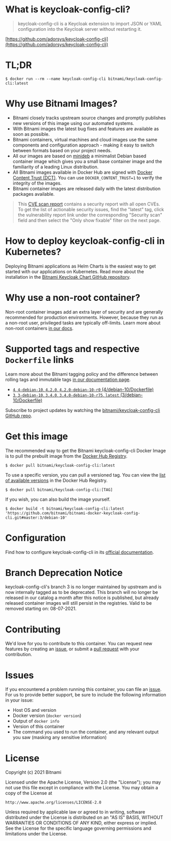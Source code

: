 # What is keycloak-config-cli?

> keycloak-config-cli is a Keycloak extension to import JSON or YAML configuration into the Keycloak server without restarting it.

[https://github.com/adorsys/keycloak-config-cli](https://github.com/adorsys/keycloak-config-cli)

# TL;DR

```console
$ docker run --rm --name keycloak-config-cli bitnami/keycloak-config-cli:latest
```

# Why use Bitnami Images?

* Bitnami closely tracks upstream source changes and promptly publishes new versions of this image using our automated systems.
* With Bitnami images the latest bug fixes and features are available as soon as possible.
* Bitnami containers, virtual machines and cloud images use the same components and configuration approach - making it easy to switch between formats based on your project needs.
* All our images are based on [minideb](https://github.com/bitnami/minideb) a minimalist Debian based container image which gives you a small base container image and the familiarity of a leading Linux distribution.
* All Bitnami images available in Docker Hub are signed with [Docker Content Trust (DCT)](https://docs.docker.com/engine/security/trust/content_trust/). You can use `DOCKER_CONTENT_TRUST=1` to verify the integrity of the images.
* Bitnami container images are released daily with the latest distribution packages available.

> This [CVE scan report](https://quay.io/repository/bitnami/keycloak-config-cli?tab=tags) contains a security report with all open CVEs. To get the list of actionable security issues, find the "latest" tag, click the vulnerability report link under the corresponding "Security scan" field and then select the "Only show fixable" filter on the next page.

# How to deploy keycloak-config-cli in Kubernetes?

Deploying Bitnami applications as Helm Charts is the easiest way to get started with our applications on Kubernetes. Read more about the installation in the [Bitnami Keycloak Chart GitHub repository](https://github.com/bitnami/charts/tree/master/bitnami/keycloak).

# Why use a non-root container?

Non-root container images add an extra layer of security and are generally recommended for production environments. However, because they run as a non-root user, privileged tasks are typically off-limits. Learn more about non-root containers [in our docs](https://docs.bitnami.com/tutorials/work-with-non-root-containers/).

# Supported tags and respective `Dockerfile` links

Learn more about the Bitnami tagging policy and the difference between rolling tags and immutable tags [in our documentation page](https://docs.bitnami.com/tutorials/understand-rolling-tags-containers/).


* [`4`, `4-debian-10`, `4.2.0`, `4.2.0-debian-10-r0` (4/debian-10/Dockerfile)](https://github.com/bitnami/bitnami-docker-keycloak-config-cli/blob/4.2.0-debian-10-r0/4/debian-10/Dockerfile)
* [`3`, `3-debian-10`, `3.4.0`, `3.4.0-debian-10-r75`, `latest` (3/debian-10/Dockerfile)](https://github.com/bitnami/bitnami-docker-keycloak-config-cli/blob/3.4.0-debian-10-r75/3/debian-10/Dockerfile)

Subscribe to project updates by watching the [bitnami/keycloak-config-cli GitHub repo](https://github.com/bitnami/bitnami-docker-keycloak-config-cli).

# Get this image

The recommended way to get the Bitnami keycloak-config-cli Docker Image is to pull the prebuilt image from the [Docker Hub Registry](https://hub.docker.com/r/bitnami/keycloak-config-cli).

```console
$ docker pull bitnami/keycloak-config-cli:latest
```

To use a specific version, you can pull a versioned tag. You can view the [list of available versions](https://hub.docker.com/r/bitnami/keycloak-config-cli/tags/) in the Docker Hub Registry.

```console
$ docker pull bitnami/keycloak-config-cli:[TAG]
```

If you wish, you can also build the image yourself.

```console
$ docker build -t bitnami/keycloak-config-cli:latest 'https://github.com/bitnami/bitnami-docker-keycloak-config-cli.git#master:3/debian-10'
```

# Configuration

Find how to configure keycloak-config-cli in its [official documentation](https://github.com/adorsys/keycloak-config-cli#cli-option--environment-variables).

# Branch Deprecation Notice

keycloak-config-cli's branch 3 is no longer maintained by upstream and is now internally tagged as to be deprecated. This branch will no longer be released in our catalog a month after this notice is published, but already released container images will still persist in the registries. Valid to be removed starting on: 08-07-2021.

# Contributing

We'd love for you to contribute to this container. You can request new features by creating an [issue](https://github.com/bitnami/bitnami-docker-keycloak-config-cli/issues), or submit a [pull request](https://github.com/bitnami/bitnami-docker-keycloak-config-cli/pulls) with your contribution.

# Issues

If you encountered a problem running this container, you can file an [issue](https://github.com/bitnami/bitnami-docker-keycloak-config-cli/issues/new). For us to provide better support, be sure to include the following information in your issue:

- Host OS and version
- Docker version (`docker version`)
- Output of `docker info`
- Version of this container
- The command you used to run the container, and any relevant output you saw (masking any sensitive information)

# License
Copyright (c) 2021 Bitnami

Licensed under the Apache License, Version 2.0 (the "License");
you may not use this file except in compliance with the License.
You may obtain a copy of the License at

    http://www.apache.org/licenses/LICENSE-2.0

Unless required by applicable law or agreed to in writing, software
distributed under the License is distributed on an "AS IS" BASIS,
WITHOUT WARRANTIES OR CONDITIONS OF ANY KIND, either express or implied.
See the License for the specific language governing permissions and
limitations under the License.
